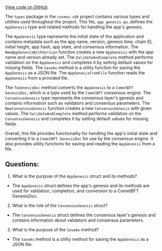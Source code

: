 [View code on GitHub](https://github.com/cosmos/cosmos-sdk/blob/main/x/genutil/types/genesis.go)

The `types` package in the `cosmos-sdk` project contains various types and utilities used throughout the project. This file, `app_genesis.go`, defines the `AppGenesis` type and related methods for handling the app's genesis.

The `AppGenesis` type represents the initial state of the application and contains metadata such as the app name, version, genesis time, chain ID, initial height, app hash, app state, and consensus information. The `NewAppGenesisWithVersion` function creates a new `AppGenesis` with the app name and version already set. The `ValidateAndComplete` method performs validation on the `AppGenesis` and completes it by setting default values for missing fields. The `SaveAs` method is a utility function for saving the `AppGenesis` as a JSON file. The `AppGenesisFromFile` function reads the `AppGenesis` from a provided file.

The `ToGenesisDoc` method converts the `AppGenesis` to a `CometBFT GenesisDoc`, which is a type used by the `CometBFT` consensus engine. The `ConsensusGenesis` type represents the consensus layer's genesis and contains information such as validators and consensus parameters. The `NewConsensusGenesis` function creates a new `ConsensusGenesis` with given values. The `ValidateAndComplete` method performs validation on the `ConsensusGenesis` and completes it by setting default values for missing fields.

Overall, this file provides functionality for handling the app's initial state and converting it to a `CometBFT GenesisDoc` for use by the consensus engine. It also provides utility functions for saving and reading the `AppGenesis` from a file.
## Questions: 
 1. What is the purpose of the `AppGenesis` struct and its methods?
- The `AppGenesis` struct defines the app's genesis and its methods are used for validation, completion, and conversion to a CometBFT GenesisDoc. 

2. What is the role of the `ConsensusGenesis` struct?
- The `ConsensusGenesis` struct defines the consensus layer's genesis and contains information about validators and consensus parameters.

3. What is the purpose of the `SaveAs` method?
- The `SaveAs` method is a utility method for saving the `AppGenesis` as a JSON file.
